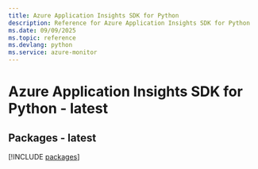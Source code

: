 ```yaml
---
title: Azure Application Insights SDK for Python
description: Reference for Azure Application Insights SDK for Python
ms.date: 09/09/2025
ms.topic: reference
ms.devlang: python
ms.service: azure-monitor
---
```

# Azure Application Insights SDK for Python - latest
## Packages - latest
[!INCLUDE [packages](application-insights-index.md)]
